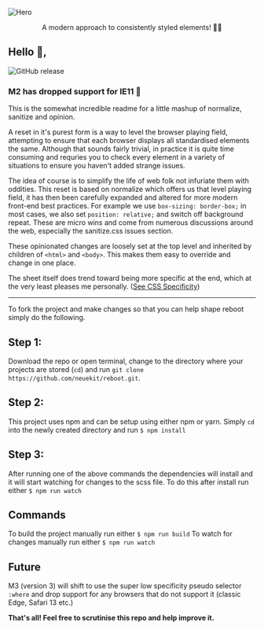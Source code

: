 ![Hero](https://github.com/neuekit/reboot/raw/master/hero.png)

<p align="center">
A modern approach to consistently styled elements! 🧑‍💻
</p>

## Hello 👋,

![GitHub release](https://img.shields.io/github/release/neuekit/reboot.svg?style=for-the-badge)

### M2 has dropped support for IE11 💪
This is the somewhat incredible readme for a little mashup of normalize, sanitize and opinion.

A reset in it's purest form is a way to level the browser playing field, attempting to ensure that each browser displays all standardised elements the same. Although that sounds fairly trivial, in practice it is quite time consuming and requries you to check every element in a variety of situations to ensure you haven't added strange issues.

The idea of course is to simplify the life of web folk not infuriate them with oddities. This reset is based on normalize which offers us that level playing field, it has then been carefully expanded and altered for more modern front-end best practices. For example we use `box-sizing: border-box;` in most cases, we also set `position: relative;` and switch off background repeat. These are micro wins and come from numerous discussions around the web, especially the sanitize.css issues section.

These opinionated changes are loosely set at the top level and inherited by children of `<html>` and `<body>`. This makes them easy to override and change in one place.

The sheet itself does trend toward being more specific at the end, which at the very least pleases me personally. ([See CSS Specificity](https://developer.mozilla.org/en-US/docs/Web/CSS/Specificity))

- - -

To fork the project and make changes so that you can help shape reboot simply do the following.

## Step 1:
Download the repo or open terminal, change to the directory where your projects are stored (`cd`) and run
`git clone https://github.com/neuekit/reboot.git`.

## Step 2:
This project uses npm and can be setup using either npm or yarn. Simply `cd` into the newly created directory and run
`$ npm install`

## Step 3:
After running one of the above commands the dependencies will install and it will start watching for changes to the scss file. To do this after install run either `$ npm run watch`

## Commands
To build the project manually run either `$ npm run build`
To watch for changes manually run either `$ npm run watch`

## Future
M3 (version 3) will shift to use the super low specificity pseudo selector `:where` and drop support for any browsers that do not support it (classic Edge, Safari 13 etc.)

**That's all! Feel free to scrutinise this repo and help improve it.**
